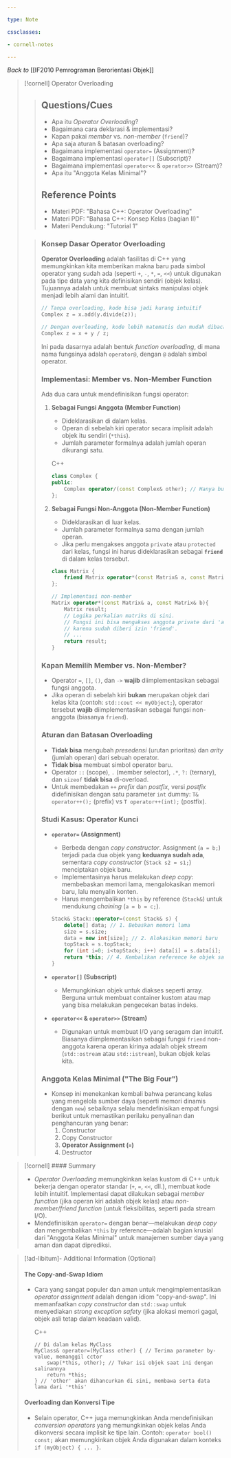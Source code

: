 ```yaml
---

type: Note

cssclasses:

- cornell-notes

---
```


_Back to_ [[IF2010 Pemrograman Berorientasi Objek]]

> [!cornell] Operator Overloading
> 
> > ## Questions/Cues
> > 
> > - Apa itu _Operator Overloading_?
> > - Bagaimana cara deklarasi & implementasi?
> > - Kapan pakai _member_ vs. _non-member_ (`friend`)?
> > - Apa saja aturan & batasan overloading?
> > - Bagaimana implementasi `operator=` (Assignment)?
> > - Bagaimana implementasi `operator[]` (Subscript)?
> > - Bagaimana implementasi `operator<<` & `operator>>` (Stream)?
> > - Apa itu "Anggota Kelas Minimal"?
> > 
> > ## Reference Points
> > 
> > - Materi PDF: "Bahasa C++: Operator Overloading"
> > - Materi PDF: "Bahasa C++: Konsep Kelas (bagian II)"
> > - Materi Pendukung: "Tutorial 1"
>
> > ### Konsep Dasar Operator Overloading
> > 
> > **Operator Overloading** adalah fasilitas di C++ yang memungkinkan kita memberikan makna baru pada simbol operator yang sudah ada (seperti `+`, `-`, `*`, `=`, `<<`) untuk digunakan pada tipe data yang kita definisikan sendiri (objek kelas). Tujuannya adalah untuk membuat sintaks manipulasi objek menjadi lebih alami dan intuitif.
> > 
> >
> > ```cpp
> > // Tanpa overloading, kode bisa jadi kurang intuitif
> > Complex z = x.add(y.divide(z)); 
> > 
> > // Dengan overloading, kode lebih matematis dan mudah dibaca
> > Complex z = x + y / z; 
> > ```
> > 
> > Ini pada dasarnya adalah bentuk _function overloading_, di mana nama fungsinya adalah `operator@`, dengan `@` adalah simbol operator.
> > 
> > ### Implementasi: Member vs. Non-Member Function
> > 
> > Ada dua cara untuk mendefinisikan fungsi operator:
> > 
> > 1. **Sebagai Fungsi Anggota (Member Function)**
> >     
> >     - Dideklarasikan di dalam kelas.
> >     - Operan di sebelah kiri operator secara implisit adalah objek itu sendiri (`*this`).
> >     - Jumlah parameter formalnya adalah jumlah operan dikurangi satu.
> >     
> >     C++
> >     
> >     ```cpp
> >     class Complex {
> >     public:
> >         Complex operator/(const Complex& other); // Hanya butuh 1 parameter untuk operan kanan
> >     };
> >     ```
> >     
> > 2. **Sebagai Fungsi Non-Anggota (Non-Member Function)**
> >     
> >     - Dideklarasikan di luar kelas.
> >     - Jumlah parameter formalnya sama dengan jumlah operan.
> >     - Jika perlu mengakses anggota `private` atau `protected` dari kelas, fungsi ini harus dideklarasikan sebagai **`friend`** di dalam kelas tersebut.
> >     
> >     ```cpp
> >     class Matrix {
> >         friend Matrix operator*(const Matrix& a, const Matrix& b); // Butuh 2 parameter
> >     };
> >     
> >     // Implementasi non-member
> >     Matrix operator*(const Matrix& a, const Matrix& b){
> > 	    Matrix result; 
> > 	    // Logika perkalian matriks di sini. 
> > 	    // Fungsi ini bisa mengakses anggota private dari 'a' dan 'b' 
> > 	    // karena sudah diberi izin 'friend'. 
> > 	    // ... 
> > 	    return result;
> >     }
> >     ```
> >     
> > 
> > ### Kapan Memilih Member vs. Non-Member?
> > 
> > - Operator `=`, `[]`, `()`, dan `->` **wajib** diimplementasikan sebagai fungsi anggota.
> > - Jika operan di sebelah kiri **bukan** merupakan objek dari kelas kita (contoh: `std::cout << myObject;`), operator tersebut **wajib** diimplementasikan sebagai fungsi non-anggota (biasanya `friend`).
> > 
> > ### Aturan dan Batasan Overloading
> > 
> > - **Tidak bisa** mengubah _presedensi_ (urutan prioritas) dan _arity_ (jumlah operan) dari sebuah operator.
> > - **Tidak bisa** membuat simbol operator baru.
> > - Operator `::` (scope), `.` (member selector), `.*`, `?:` (ternary), dan `sizeof` **tidak bisa** di-overload.
> > - Untuk membedakan `++` _prefix_ dan _postfix_, versi _postfix_ didefinisikan dengan satu parameter `int` dummy: `T& operator++();` (prefix) vs `T operator++(int);` (postfix).
> > 
> > ### Studi Kasus: Operator Kunci
> > 
> > - **`operator=` (Assignment)**
> >     
> >     - Berbeda dengan _copy constructor_. Assignment (`a = b;`) terjadi pada dua objek yang **keduanya sudah ada**, sementara _copy constructor_ (`Stack s2 = s1;`) menciptakan objek baru.
> >     - Implementasinya harus melakukan _deep copy_: membebaskan memori lama, mengalokasikan memori baru, lalu menyalin konten.
> >     - Harus mengembalikan `*this` by reference (`Stack&`) untuk mendukung _chaining_ (`a = b = c;`).
> >     
> >     
> >     ```cpp
> >     Stack& Stack::operator=(const Stack& s) {
> >         delete[] data; // 1. Bebaskan memori lama
> >         size = s.size;
> >         data = new int[size]; // 2. Alokasikan memori baru
> >         topStack = s.topStack;
> >         for (int i=0; i<topStack; i++) data[i] = s.data[i]; // 3. Salin konten
> >         return *this; // 4. Kembalikan reference ke objek saat ini
> >     }
> >     ```
> >     
> > - **`operator[]` (Subscript)**
> >     - Memungkinkan objek untuk diakses seperti array. Berguna untuk membuat container kustom atau map yang bisa melakukan pengecekan batas indeks.
> > - **`operator<<` & `operator>>` (Stream)**
> >     - Digunakan untuk membuat I/O yang seragam dan intuitif. Biasanya diimplementasikan sebagai fungsi `friend` non-anggota karena operan kirinya adalah objek stream (`std::ostream` atau `std::istream`), bukan objek kelas kita.
> > 
> > ### Anggota Kelas Minimal ("The Big Four")
> > 
> > - Konsep ini menekankan kembali bahwa perancang kelas yang mengelola sumber daya (seperti memori dinamis dengan `new`) sebaiknya selalu mendefinisikan empat fungsi berikut untuk memastikan perilaku penyalinan dan penghancuran yang benar:
> >     1. Constructor
> >     2. Copy Constructor
> >     3. **Operator Assignment (`=`)**
> >     4. Destructor

> [!cornell] #### Summary
> 
> - _Operator Overloading_ memungkinkan kelas kustom di C++ untuk bekerja dengan operator standar (`+`, `=`, `<<`, dll.), membuat kode lebih intuitif. Implementasi dapat dilakukan sebagai _member function_ (jika operan kiri adalah objek kelas) atau _non-member/friend function_ (untuk fleksibilitas, seperti pada stream I/O).
> - Mendefinisikan `operator=` dengan benar—melakukan _deep copy_ dan mengembalikan `*this` by reference—adalah bagian krusial dari "Anggota Kelas Minimal" untuk manajemen sumber daya yang aman dan dapat diprediksi.

> [!ad-libitum]- Additional Information (Optional)
> 
> #### The Copy-and-Swap Idiom
> 
> - Cara yang sangat populer dan aman untuk mengimplementasikan _operator assignment_ adalah dengan idiom "copy-and-swap". Ini memanfaatkan _copy constructor_ dan `std::swap` untuk menyediakan _strong exception safety_ (jika alokasi memori gagal, objek asli tetap dalam keadaan valid).
>     
>     C++
>     
>     ```
>     // Di dalam kelas MyClass
>     MyClass& operator=(MyClass other) { // Terima parameter by-value, memanggil cctor
>         swap(*this, other); // Tukar isi objek saat ini dengan salinannya
>         return *this;
>     } // 'other' akan dihancurkan di sini, membawa serta data lama dari '*this'
>     ```
>     
> 
> #### Overloading dan Konversi Tipe
> 
> - Selain operator, C++ juga memungkinkan Anda mendefinisikan _conversion operators_ yang memungkinkan objek kelas Anda dikonversi secara implisit ke tipe lain. Contoh: `operator bool() const;` akan memungkinkan objek Anda digunakan dalam konteks `if (myObject) { ... }`.